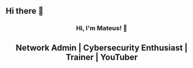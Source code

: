 ## Hi there 👋

<h3 align="center">
  Hi, I'm Mateus! 👋
</h3>
  
<h2 align="center">
    Network Admin | Cybersecurity Enthusiast | Trainer | YouTuber
</h2>

<!--
**Mateus-Sebastiao/Mateus-Sebastiao** is a ✨ _special_ ✨ repository because its `README.md` (this file) appears on your GitHub profile.

Here are some ideas to get you started:

- 🔭 I’m currently working on ...
- 🌱 I’m currently learning ...
- 👯 I’m looking to collaborate on ...
- 🤔 I’m looking for help with ...
- 💬 Ask me about ...
- 📫 How to reach me: ...
- 😄 Pronouns: ...
- ⚡ Fun fact: ...
-->
